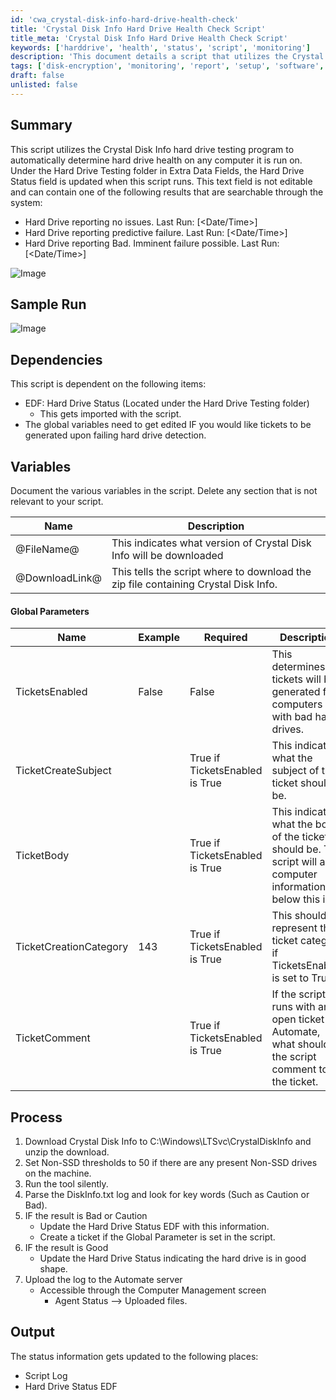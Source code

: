 ```yaml
---
id: 'cwa_crystal-disk-info-hard-drive-health-check'
title: 'Crystal Disk Info Hard Drive Health Check Script'
title_meta: 'Crystal Disk Info Hard Drive Health Check Script'
keywords: ['harddrive', 'health', 'status', 'script', 'monitoring']
description: 'This document details a script that utilizes the Crystal Disk Info program to automatically assess hard drive health on computers. It updates the Hard Drive Status field in Extra Data Fields with results indicating whether the hard drive is functioning normally or reporting issues. The script also includes ticket creation functionality for detected failures.'
tags: ['disk-encryption', 'monitoring', 'report', 'setup', 'software', 'windows']
draft: false
unlisted: false
---
```

## Summary

This script utilizes the Crystal Disk Info hard drive testing program to automatically determine hard drive health on any computer it is run on. Under the Hard Drive Testing folder in Extra Data Fields, the Hard Drive Status field is updated when this script runs. This text field is not editable and can contain one of the following results that are searchable through the system:

- Hard Drive reporting no issues. Last Run: [<Date/Time>]
- Hard Drive reporting predictive failure. Last Run: [<Date/Time>]
- Hard Drive reporting Bad. Imminent failure possible. Last Run: [<Date/Time>]

![Image](5078775/docs/9078044/images/12571646)

## Sample Run

![Image](5078775/docs/9078044/images/12571617)

## Dependencies

This script is dependent on the following items:

- EDF: Hard Drive Status (Located under the Hard Drive Testing folder)
  - This gets imported with the script.
- The global variables need to get edited IF you would like tickets to be generated upon failing hard drive detection.

## Variables

Document the various variables in the script. Delete any section that is not relevant to your script.

| Name            | Description                                                         |
|-----------------|---------------------------------------------------------------------|
| @FileName@      | This indicates what version of Crystal Disk Info will be downloaded  |
| @DownloadLink@  | This tells the script where to download the zip file containing Crystal Disk Info. |

#### Global Parameters

| Name                    | Example                     | Required                       | Description                                                           |
|-------------------------|-----------------------------|--------------------------------|-----------------------------------------------------------------------|
| TicketsEnabled          | False                       | False                          | This determines if tickets will be generated for computers with bad hard drives. |
| TicketCreateSubject     | <Subject for Ticket>       | True if TicketsEnabled is True | This indicates what the subject of the ticket should be.             |
| TicketBody              | <Body of Ticket>           | True if TicketsEnabled is True | This indicates what the body of the ticket should be. The script will add computer information below this info. |
| TicketCreationCategory   | 143                         | True if TicketsEnabled is True | This should represent the ticket category if TicketsEnabled is set to True. |
| TicketComment           | <Comment of Ticket>        | True if TicketsEnabled is True | If the script runs with an open ticket in Automate, what should the script comment to the ticket. |

## Process

1. Download Crystal Disk Info to C:\Windows\LTSvc\CrystalDiskInfo and unzip the download.
2. Set Non-SSD thresholds to 50 if there are any present Non-SSD drives on the machine.
3. Run the tool silently.
4. Parse the DiskInfo.txt log and look for key words (Such as Caution or Bad).
5. IF the result is Bad or Caution
   - Update the Hard Drive Status EDF with this information.
   - Create a ticket if the Global Parameter is set in the script.
6. IF the result is Good
   - Update the Hard Drive Status indicating the hard drive is in good shape.
7. Upload the log to the Automate server
   - Accessible through the Computer Management screen
     - Agent Status --> Uploaded files.

## Output

The status information gets updated to the following places:

- Script Log
- Hard Drive Status EDF

